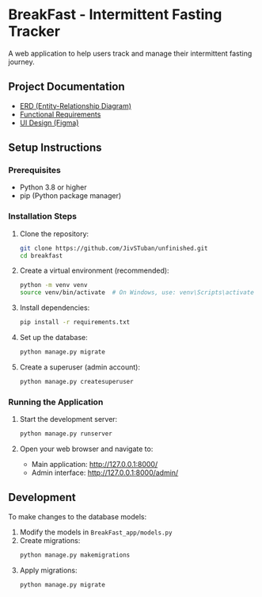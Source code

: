 # BreakFast - Intermittent Fasting Tracker

A web application to help users track and manage their intermittent fasting journey.

## Project Documentation

- [ERD (Entity-Relationship Diagram)](https://www.figma.com/board/qqzvxxe9iCEMYfNVbwvgyN/Data-Models?node-id=0-1)
- [Functional Requirements](https://docs.google.com/document/d/1DV6WWCnejZmAVOuw6akC09BRsfU16NbXf_fcyNanCGo/edit?tab=t.0#heading=h.4vgbmyqm0jjv)
- [UI Design (Figma)](https://www.figma.com/design/REzIxWyFfkasWo8my2b2Vj/IM2?node-id=0-1&t=xS0XMfNtj8F2CJBZ-1)

## Setup Instructions

### Prerequisites
- Python 3.8 or higher
- pip (Python package manager)

### Installation Steps

1. Clone the repository:
   ```bash
   git clone https://github.com/JivSTuban/unfinished.git
   cd breakfast
   ```

2. Create a virtual environment (recommended):
   ```bash
   python -m venv venv
   source venv/bin/activate  # On Windows, use: venv\Scripts\activate
   ```

3. Install dependencies:
   ```bash
   pip install -r requirements.txt
   ```

4. Set up the database:
   ```bash
   python manage.py migrate
   ```

5. Create a superuser (admin account):
   ```bash
   python manage.py createsuperuser
   ```

### Running the Application

1. Start the development server:
   ```bash
   python manage.py runserver
   ```

2. Open your web browser and navigate to:
   - Main application: http://127.0.0.1:8000/
   - Admin interface: http://127.0.0.1:8000/admin/

## Development

To make changes to the database models:
1. Modify the models in `BreakFast_app/models.py`
2. Create migrations:
   ```bash
   python manage.py makemigrations
   ```
3. Apply migrations:
   ```bash
   python manage.py migrate
   ```